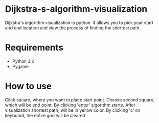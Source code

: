 # Dijkstra-s-algorithm-visualization
Dijkstra's algorithm visualization in python. It allows you to pick your start and end location and view the process of finding the shortest path.
# Requirements
- Python 3.x
- Pygame
# How to use
Click square, where you want to place start point.
Choose second square, which will be end point.
By clicking 'enter' algorithm starts.
After visualization shortest path, will be in yellow color.
By clicking 'c' on keyboard, the entire grid will be cleared.
